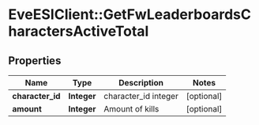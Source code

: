 # EveESIClient::GetFwLeaderboardsCharactersActiveTotal

## Properties
Name | Type | Description | Notes
------------ | ------------- | ------------- | -------------
**character_id** | **Integer** | character_id integer | [optional] 
**amount** | **Integer** | Amount of kills | [optional] 


